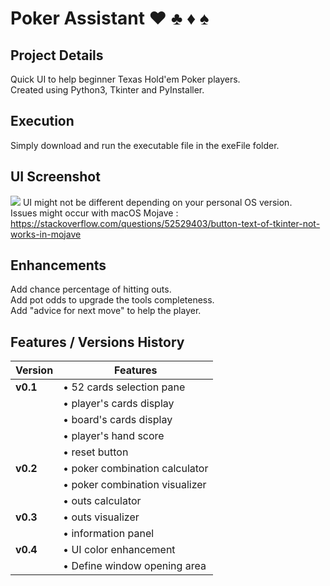 # Poker Assistant  :hearts: :clubs: :diamonds: :spades:

## Project Details
Quick UI to help beginner Texas Hold'em Poker players.      
Created using Python3, Tkinter and PyInstaller.

## Execution
Simply download and run the executable file in the exeFile folder.

## UI Screenshot
![](https://image.noelshack.com/fichiers/2019/13/2/1553559164-capture-d-ecran-2019-03-26-a-01-12-01.png)
UI might not be different depending on your personal OS version.    
Issues might occur with macOS Mojave : https://stackoverflow.com/questions/52529403/button-text-of-tkinter-not-works-in-mojave

## Enhancements
Add chance percentage of hitting outs.    
Add pot odds to upgrade the tools completeness.       
Add "advice for next move" to help the player.    

## Features / Versions History
|Version |Features|
|--------|--------|
|**v0.1**|• 52 cards selection pane|
|        |• player's cards display|
|        |• board's cards display|
|        |• player's hand score|
|        |• reset button|
|**v0.2**|• poker combination calculator|
|        |• poker combination visualizer|
|        |• outs calculator|
|**v0.3**|• outs visualizer|
|        |• information panel|
|**v0.4**|• UI color enhancement|
|        |• Define window opening area|
